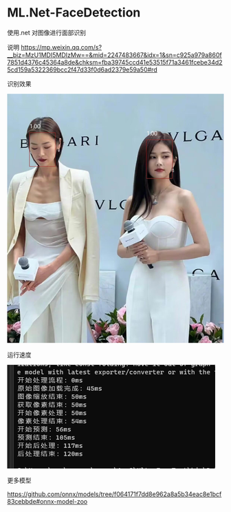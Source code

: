 # ML.Net-FaceDetection
使用.net 对图像进行面部识别

说明
https://mp.weixin.qq.com/s?__biz=MzU1MDI5MDIzMw==&mid=2247483667&idx=1&sn=c925a979a860f7851d4376c45364a8de&chksm=fba39745ccd41e53515f71a3461fcebe34d25cd159a5322369bcc2f47d33f0d6ad2379e59a50#rd

识别效果

![image](temp.jpeg)

运行速度

![image](speedsnap.png)


更多模型

https://github.com/onnx/models/tree/f064171f7dd8e962a8a5b34eac8e1bcf83cebbde#onnx-model-zoo
